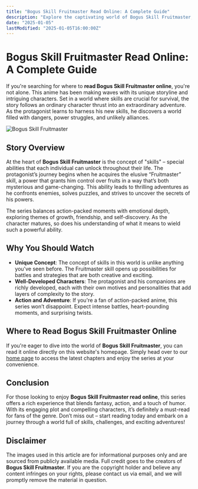 ```yaml
---
title: "Bogus Skill Fruitmaster Read Online: A Complete Guide"
description: "Explore the captivating world of Bogus Skill Fruitmaster, and find out where to read this exciting series online. Immerse yourself in its unique storytelling and vibrant characters."
date: "2025-01-05"
lastModified: "2025-01-05T16:00:00Z"
---
```


# Bogus Skill Fruitmaster Read Online: A Complete Guide

If you're searching for where to **read Bogus Skill Fruitmaster online**, you're not alone. This anime has been making waves with its unique storyline and intriguing characters. Set in a world where skills are crucial for survival, the story follows an ordinary character thrust into an extraordinary adventure. As the protagonist learns to harness his new skills, he discovers a world filled with dangers, power struggles, and unlikely alliances.

![Bogus Skill Fruitmaster](/pic/image1.png "Bogus Skill Fruitmaster Series")

## Story Overview

At the heart of **Bogus Skill Fruitmaster** is the concept of "skills" – special abilities that each individual can unlock throughout their life. The protagonist’s journey begins when he acquires the elusive “Fruitmaster” skill, a power that grants him control over fruits in a way that’s both mysterious and game-changing. This ability leads to thrilling adventures as he confronts enemies, solves puzzles, and strives to uncover the secrets of his powers.

The series balances action-packed moments with emotional depth, exploring themes of growth, friendship, and self-discovery. As the character matures, so does his understanding of what it means to wield such a powerful ability.

## Why You Should Watch

- **Unique Concept**: The concept of skills in this world is unlike anything you've seen before. The Fruitmaster skill opens up possibilities for battles and strategies that are both creative and exciting.
- **Well-Developed Characters**: The protagonist and his companions are richly developed, each with their own motives and personalities that add layers of complexity to the story.
- **Action and Adventure**: If you're a fan of action-packed anime, this series won’t disappoint. Expect intense battles, heart-pounding moments, and surprising twists.

## Where to Read Bogus Skill Fruitmaster Online

If you're eager to dive into the world of **Bogus Skill Fruitmaster**, you can read it online directly on this website's homepage. Simply head over to our [home page](https://yourwebsite.com) to access the latest chapters and enjoy the series at your convenience.

## Conclusion

For those looking to enjoy **Bogus Skill Fruitmaster read online**, this series offers a rich experience that blends fantasy, action, and a touch of humor. With its engaging plot and compelling characters, it’s definitely a must-read for fans of the genre. Don’t miss out – start reading today and embark on a journey through a world full of skills, challenges, and exciting adventures!

## Disclaimer

The images used in this article are for informational purposes only and are sourced from publicly available media. Full credit goes to the creators of **Bogus Skill Fruitmaster**. If you are the copyright holder and believe any content infringes on your rights, please contact us via email, and we will promptly remove the material in question.
